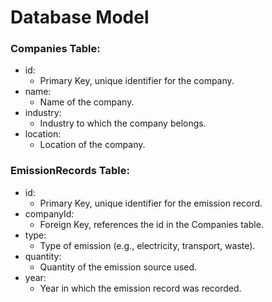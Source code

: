 # Database Model

### Companies Table:
- id:
    - Primary Key, unique identifier for the company.
- name:
    - Name of the company.
- industry:
    - Industry to which the company belongs.
- location:
    - Location of the company.



### EmissionRecords Table:
- id:
    - Primary Key, unique identifier for the emission record.
- companyId:
    - Foreign Key, references the id in the Companies table.
- type:
    - Type of emission (e.g., electricity, transport, waste).
- quantity:
    - Quantity of the emission source used.
- year:
    - Year in which the emission record was recorded.



